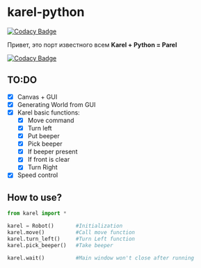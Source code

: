 # karel-python

[![Codacy Badge](https://api.codacy.com/project/badge/Grade/e62b222b68b742a3a49c36dd09cf0733)](https://app.codacy.com/app/linzer0/karel-python?utm_source=github.com&utm_medium=referral&utm_content=linzer0/karel-python&utm_campaign=Badge_Grade_Dashboard)

Привет, это порт известного всем **Karel + Python = Parel**


[![Codacy Badge](https://api.codacy.com/project/badge/Grade/42e293bbfa3449c58e6cda9dc59d8c11)](https://www.codacy.com/app/linzer0/karel-python?utm_source=github.com&amp;utm_medium=referral&amp;utm_content=linzer0/karel-python&amp;utm_campaign=Badge_Grade)
## TO:DO
- [x] Canvas + GUI
- [x] Generating World from GUI
- [x] Karel basic functions: 		 
	- [x] Move command			 
	- [x] Turn left			 
	- [x] Put beeper
	- [x] Pick beeper			
	- [x] If beeper present			 
	- [x] If front is clear			 
	- [x] Turn Right			 
- [X] Speed control 
## How to use?

``` python
from karel import *

karel = Robot()       #Initialization
karel.move()          #Call move function
karel.turn_left()     #Turn Left function
karel.pick_beeper()   #Take beeper 

karel.wait()          #Main window won't close after running
```
